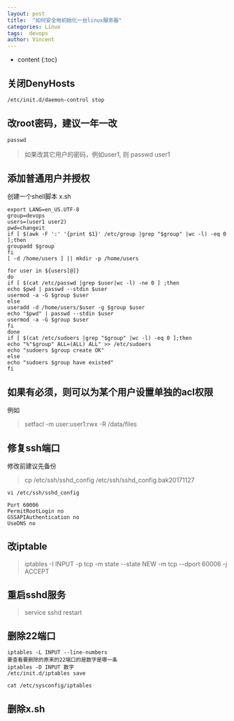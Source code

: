 ```yaml
---
layout: post
title:  "如何安全地初始化一台linux服务器"
categories: Linux
tags:  devops
author: Vincent
---
```


* content
{:toc}

## 关闭DenyHosts
```md
/etc/init.d/daemon-control stop
```

## 改root密码，建议一年一改
```md
passwd
```
>如果改其它用户的密码，例如user1, 则 passwd user1

## 添加普通用户并授权
创建一个shell脚本 x.sh
```
export LANG=en_US.UTF-8
group=devops
users=(user1 user2)
pwd=changeit
if [ $(awk -F ':' '{print $1}' /etc/group |grep "$group" |wc -l) -eq 0 ];then
groupadd $group
fi
[ -d /home/users ] || mkdir -p /home/users

for user in ${users[@]}
do
if [ $(cat /etc/passwd |grep $user|wc -l) -ne 0 ] ;then
echo $pwd | passwd --stdin $user
usermod -a -G $group $user
else
useradd -d /home/users/$user -g $group $user
echo "$pwd" | passwd --stdin $user
usermod -a -G $group $user
fi
done
if [ $(cat /etc/sudoers |grep "$group" |wc -l) -eq 0 ];then
echo "%"$group" ALL=(ALL) ALL" >> /etc/sudoers
echo "sudoers $group create OK"
else
echo "sudoers $group have existed"
fi
```
## 如果有必须，则可以为某个用户设置单独的acl权限
例如
>setfacl -m user:user1:rwx -R /data/files

## 修复ssh端口
修改前建议先备份
>cp /etc/ssh/sshd_config /etc/ssh/sshd_config.bak20171127

```
vi /etc/ssh/sshd_config

Port 60006
PermitRootLogin no
GSSAPIAuthentication no
UseDNS no
```

## 改iptable
>iptables -I INPUT -p tcp -m state --state NEW -m tcp --dport 60006 -j ACCEPT

## 重启sshd服务
>service sshd restart

## 删除22端口
```
iptables -L INPUT --line-numbers
要查看要删除的原来的22端口的是数字是哪一条
iptables -D INPUT 数字
/etc/init.d/iptables save

cat /etc/sysconfig/iptables
```

## 删除x.sh